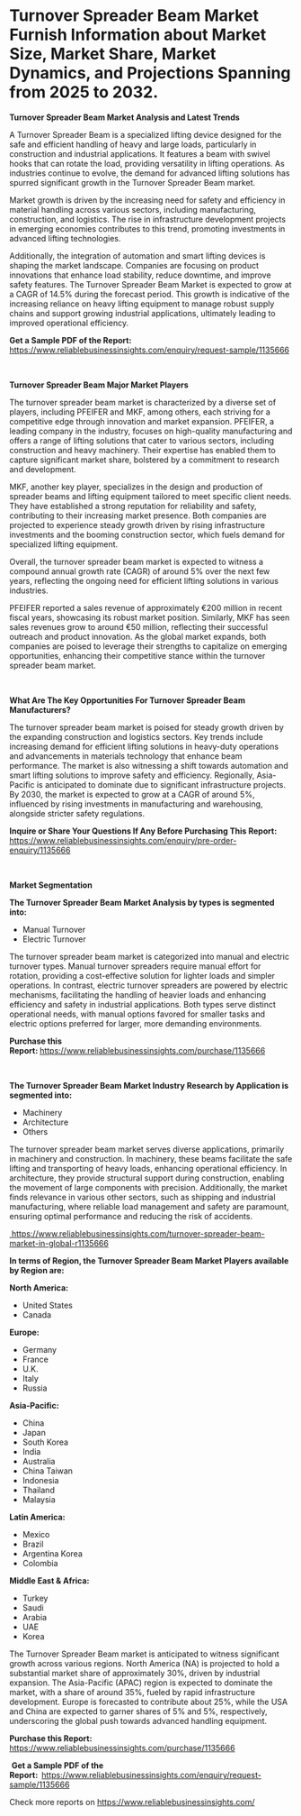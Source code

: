 <p><h1>Turnover Spreader Beam Market Furnish Information about Market Size, Market Share, Market Dynamics, and Projections Spanning from 2025 to 2032.</h1></p><p><strong>Turnover Spreader Beam Market Analysis and Latest Trends</strong></p>
<p><p>A Turnover Spreader Beam is a specialized lifting device designed for the safe and efficient handling of heavy and large loads, particularly in construction and industrial applications. It features a beam with swivel hooks that can rotate the load, providing versatility in lifting operations. As industries continue to evolve, the demand for advanced lifting solutions has spurred significant growth in the Turnover Spreader Beam market. </p><p>Market growth is driven by the increasing need for safety and efficiency in material handling across various sectors, including manufacturing, construction, and logistics. The rise in infrastructure development projects in emerging economies contributes to this trend, promoting investments in advanced lifting technologies. </p><p>Additionally, the integration of automation and smart lifting devices is shaping the market landscape. Companies are focusing on product innovations that enhance load stability, reduce downtime, and improve safety features. The Turnover Spreader Beam Market is expected to grow at a CAGR of 14.5% during the forecast period. This growth is indicative of the increasing reliance on heavy lifting equipment to manage robust supply chains and support growing industrial applications, ultimately leading to improved operational efficiency.</p></p>
<p><strong>Get a Sample PDF of the Report:&nbsp;</strong> <a href="https://www.reliablebusinessinsights.com/enquiry/request-sample/1135666?utm_campaign=3256&utm_medium=2&utm_source=Github&utm_content=ia&utm_term=25032025&utm_id=turnover-spreader-beam">https://www.reliablebusinessinsights.com/enquiry/request-sample/1135666</a></p>
<p>&nbsp;</p>
<p><strong>Turnover Spreader Beam Major Market Players</strong></p>
<p><p>The turnover spreader beam market is characterized by a diverse set of players, including PFEIFER and MKF, among others, each striving for a competitive edge through innovation and market expansion. PFEIFER, a leading company in the industry, focuses on high-quality manufacturing and offers a range of lifting solutions that cater to various sectors, including construction and heavy machinery. Their expertise has enabled them to capture significant market share, bolstered by a commitment to research and development.</p><p>MKF, another key player, specializes in the design and production of spreader beams and lifting equipment tailored to meet specific client needs. They have established a strong reputation for reliability and safety, contributing to their increasing market presence. Both companies are projected to experience steady growth driven by rising infrastructure investments and the booming construction sector, which fuels demand for specialized lifting equipment.</p><p>Overall, the turnover spreader beam market is expected to witness a compound annual growth rate (CAGR) of around 5% over the next few years, reflecting the ongoing need for efficient lifting solutions in various industries.</p><p>PFEIFER reported a sales revenue of approximately €200 million in recent fiscal years, showcasing its robust market position. Similarly, MKF has seen sales revenues grow to around €50 million, reflecting their successful outreach and product innovation. As the global market expands, both companies are poised to leverage their strengths to capitalize on emerging opportunities, enhancing their competitive stance within the turnover spreader beam market.</p></p>
<p>&nbsp;</p>
<p><strong>What Are The Key Opportunities For Turnover Spreader Beam Manufacturers?</strong></p>
<p><p>The turnover spreader beam market is poised for steady growth driven by the expanding construction and logistics sectors. Key trends include increasing demand for efficient lifting solutions in heavy-duty operations and advancements in materials technology that enhance beam performance. The market is also witnessing a shift towards automation and smart lifting solutions to improve safety and efficiency. Regionally, Asia-Pacific is anticipated to dominate due to significant infrastructure projects. By 2030, the market is expected to grow at a CAGR of around 5%, influenced by rising investments in manufacturing and warehousing, alongside stricter safety regulations.</p></p>
<p><strong>Inquire or Share Your Questions If Any Before Purchasing This Report:</strong> <a href="https://www.reliablebusinessinsights.com/enquiry/pre-order-enquiry/1135666?utm_campaign=3256&utm_medium=2&utm_source=Github&utm_content=ia&utm_term=25032025&utm_id=turnover-spreader-beam">https://www.reliablebusinessinsights.com/enquiry/pre-order-enquiry/1135666</a></p>
<p>&nbsp;</p>
<p><strong>Market Segmentation</strong></p>
<p><strong>The Turnover Spreader Beam Market Analysis by types is segmented into:</strong></p>
<p><ul><li>Manual Turnover</li><li>Electric Turnover</li></ul></p>
<p><p>The turnover spreader beam market is categorized into manual and electric turnover types. Manual turnover spreaders require manual effort for rotation, providing a cost-effective solution for lighter loads and simpler operations. In contrast, electric turnover spreaders are powered by electric mechanisms, facilitating the handling of heavier loads and enhancing efficiency and safety in industrial applications. Both types serve distinct operational needs, with manual options favored for smaller tasks and electric options preferred for larger, more demanding environments.</p></p>
<p><strong>Purchase this Report:&nbsp;</strong><a href="https://www.reliablebusinessinsights.com/purchase/1135666?utm_campaign=3256&utm_medium=2&utm_source=Github&utm_content=ia&utm_term=25032025&utm_id=turnover-spreader-beam">https://www.reliablebusinessinsights.com/purchase/1135666</a></p>
<p>&nbsp;</p>
<p><strong>The Turnover Spreader Beam Market Industry Research by Application is segmented into:</strong></p>
<p><ul><li>Machinery</li><li>Architecture</li><li>Others</li></ul></p>
<p><p>The turnover spreader beam market serves diverse applications, primarily in machinery and construction. In machinery, these beams facilitate the safe lifting and transporting of heavy loads, enhancing operational efficiency. In architecture, they provide structural support during construction, enabling the movement of large components with precision. Additionally, the market finds relevance in various other sectors, such as shipping and industrial manufacturing, where reliable load management and safety are paramount, ensuring optimal performance and reducing the risk of accidents.</p></p>
<p><a href="https://www.reliablebusinessinsights.com/turnover-spreader-beam-market-in-global-r1135666?utm_campaign=3256&utm_medium=2&utm_source=Github&utm_content=ia&utm_term=25032025&utm_id=turnover-spreader-beam">&nbsp;https://www.reliablebusinessinsights.com/turnover-spreader-beam-market-in-global-r1135666</a></p>
<p><strong>In terms of Region, the Turnover Spreader Beam Market Players available by Region are:</strong></p>
<p>
    <p> <strong> North America: </strong>
        <ul>
            <li>United States</li>
            <li>Canada</li>
        </ul>
        </p> 
    <p> <strong> Europe: </strong>
        <ul>
            <li>Germany</li>
            <li>France</li>
            <li>U.K.</li>
            <li>Italy</li>
            <li>Russia</li>
        </ul>
        </p> 
    <p> <strong> Asia-Pacific: </strong>
        <ul>
            <li>China</li>
            <li>Japan</li>
            <li>South Korea</li>
            <li>India</li>
            <li>Australia</li>
            <li>China Taiwan</li>
            <li>Indonesia</li>
            <li>Thailand</li>
            <li>Malaysia</li>
        </ul>
        </p> 
    <p> <strong> Latin America: </strong>
        <ul>
            <li>Mexico</li>
            <li>Brazil</li>
            <li>Argentina Korea</li>
            <li>Colombia</li>
        </ul>
        </p> 
    <p> <strong> Middle East & Africa: </strong>
        <ul>
            <li>Turkey</li>
            <li>Saudi</li>
            <li>Arabia</li>
            <li>UAE</li>
            <li>Korea</li>
        </ul>
    </p>
    </p>
<p><p>The Turnover Spreader Beam market is anticipated to witness significant growth across various regions. North America (NA) is projected to hold a substantial market share of approximately 30%, driven by industrial expansion. The Asia-Pacific (APAC) region is expected to dominate the market, with a share of around 35%, fueled by rapid infrastructure development. Europe is forecasted to contribute about 25%, while the USA and China are expected to garner shares of 5% and 5%, respectively, underscoring the global push towards advanced handling equipment.</p></p>
<p><strong>Purchase this Report: </strong><a href="https://www.reliablebusinessinsights.com/purchase/1135666?utm_campaign=3256&utm_medium=2&utm_source=Github&utm_content=ia&utm_term=25032025&utm_id=turnover-spreader-beam">https://www.reliablebusinessinsights.com/purchase/1135666</a></p>
<p>&nbsp;<strong>Get a Sample PDF of the Report:&nbsp;&nbsp;</strong><a href="https://www.reliablebusinessinsights.com/enquiry/request-sample/1135666?utm_campaign=3256&utm_medium=2&utm_source=Github&utm_content=ia&utm_term=25032025&utm_id=turnover-spreader-beam">https://www.reliablebusinessinsights.com/enquiry/request-sample/1135666</a></p>
<p><strong></strong></p>
<p>Check more reports on <a href="https://www.reliablebusinessinsights.com/?utm_campaign=3256&utm_medium=2&utm_source=Github&utm_content=ia&utm_term=25032025&utm_id=turnover-spreader-beam">https://www.reliablebusinessinsights.com/</a></p>